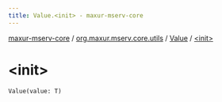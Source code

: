 ```yaml
---
title: Value.<init> - maxur-mserv-core
---
```


[maxur-mserv-core](../../index.html) / [org.maxur.mserv.core.utils](../index.html) / [Value](index.html) / [&lt;init&gt;](.)

# &lt;init&gt;

`Value(value: T)`